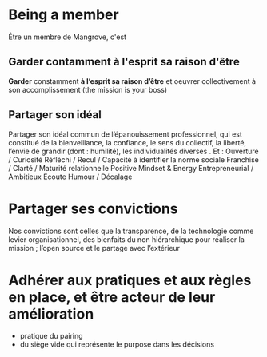 # Being a member

Être un membre de Mangrove, c'est


## Garder contamment à l'esprit sa raison d'être 

**Garder** constamment **à l’esprit sa raison d’être** et oeuvrer collectivement à son accomplissement (the mission is your boss)



## Partager son idéal

Partager son idéal commun de l’épanouissement professionnel, qui est constitué de la bienveillance, la confiance, le sens du collectif, la liberté, l’envie de grandir (dont : humilité), les individualités diverses  .   Et :
    Ouverture / Curiosité
    Réfléchi / Recul / Capacité à identifier la norme sociale
    Franchise / Clarté / Maturité relationnelle
    Positive Mindset & Energy
    Entrepreneurial / Ambitieux
    Ecoute
     Humour / Décalage




# Partager ses convictions 

Nos convictions sont celles que la transparence, de la technologie comme levier organisationnel, des bienfaits du non hiérarchique pour réaliser la mission ; l’open source et le partage avec l’extérieur



# Adhérer aux pratiques et aux règles en place, et être acteur de leur amélioration
- pratique du pairing
- du siège vide qui représente le purpose dans les décisions






